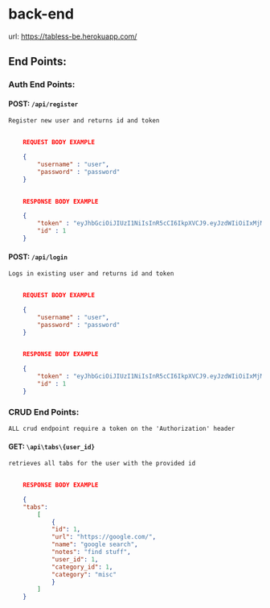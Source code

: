 # back-end

url: https://tabless-be.herokuapp.com/

## End Points:

### Auth End Points:

#### POST:  `/api/register` 

    Register new user and returns id and token


```json
    
    REQUEST BODY EXAMPLE

    {
        "username" : "user",
        "password" : "password"
    }
```

```json
    
    RESPONSE BODY EXAMPLE

    {
        "token" : "eyJhbGciOiJIUzI1NiIsInR5cCI6IkpXVCJ9.eyJzdWIiOiIxMjM0NTY3ODkwIiwibmFtZSI6Ik1hdHQiLCJpYXQiOjE1MTYyMzkwMjJ9.ZH_EwE6kEBVFqZBQVhTg6DNDa8iJ9jhZx-QqU_5F9iQ",
        "id" : 1
    }
```

#### POST:  `/api/login` 

    Logs in existing user and returns id and token


```json
    
    REQUEST BODY EXAMPLE

    {
        "username" : "user",
        "password" : "password"
    }
```

```json
    
    RESPONSE BODY EXAMPLE

    {
        "token" : "eyJhbGciOiJIUzI1NiIsInR5cCI6IkpXVCJ9.eyJzdWIiOiIxMjM0NTY3ODkwIiwibmFtZSI6Ik1hdHQiLCJpYXQiOjE1MTYyMzkwMjJ9.ZH_EwE6kEBVFqZBQVhTg6DNDa8iJ9jhZx-QqU_5F9iQ",
        "id" : 1
    }
```

### CRUD End Points:

    ALL crud endpoint require a token on the 'Authorization' header

#### GET: `\api\tabs\{user_id}`

    retrieves all tabs for the user with the provided id


```json
    
    RESPONSE BODY EXAMPLE

    {
    "tabs": 
        [
            {
            "id": 1,
            "url": "https://google.com/",
            "name": "google search",
            "notes": "find stuff",
            "user_id": 1,
            "category_id": 1,
            "category": "misc"
            }
        ]
    }
```